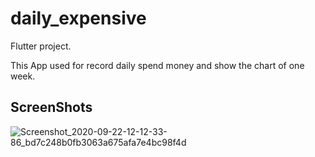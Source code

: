 # daily_expensive

Flutter project.

This App used for record daily spend money and show the chart of one week. 

## ScreenShots

![Screenshot_2020-09-22-12-12-33-86_bd7c248b0fb3063a675afa7e4bc98f4d](https://user-images.githubusercontent.com/52590889/93851358-9403e580-fccd-11ea-822b-ca9d3e071f8c.png)
